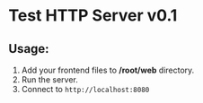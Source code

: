 # Test HTTP Server v0.1
## Usage:
1. Add your frontend files to **/root/web** directory.
2. Run the server.
3. Connect to `http://localhost:8080`
